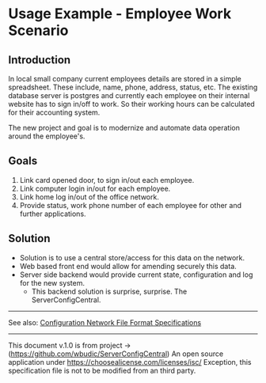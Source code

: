 # Usage Example - Employee Work Scenario

## Introduction

In local small company current employees details are stored in a simple spreadsheet.
These include, name, phone, address, status, etc.
The existing database server is postgres and currently each employee on their internal website has to sign in/off to work.
So their working hours can be calculated for their accounting system.

The new project and  goal is to modernize and automate data operation around the employee's.

## Goals

1. Link card opened door, to sign in/out each employee.
2. Link computer login in/out for each employee.
3. Link home log in/out of the office network.
4. Provide status,  work phone number of each employee for other and further applications.

## Solution

* Solution is to use a central store/access for this data on the network.
* Web based front end would allow for amending securely this data.
* Server side backend would provide current state, configuration and log for the new system.
  * This backend solution is surprise, surprise. The ServerConfigCentral.

---
See also:  [Configuration Network File Format Specifications](https://github.com/wbudic/PerlCNF/CNF_Specs.md)

---
   This document v.1.0 is from project ->  (https://github.com/wbudic/ServerConfigCentral)
   An open source application under <https://choosealicense.com/licenses/isc/>
   Exception, this specification file is not to be modified from an third party.

